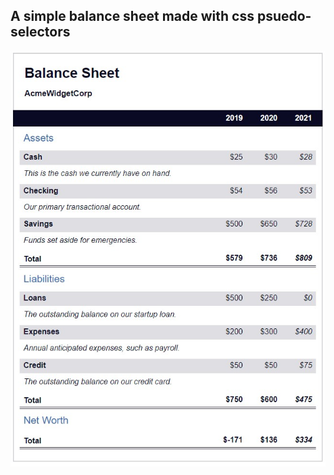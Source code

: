 <h2>A simple balance sheet made with css psuedo-selectors</h2>

<img src="./blncsht.jpg">

<style>
  img{
  display: block;
  margin-left: auto;
  margin-right: auto;
  }
</style>
